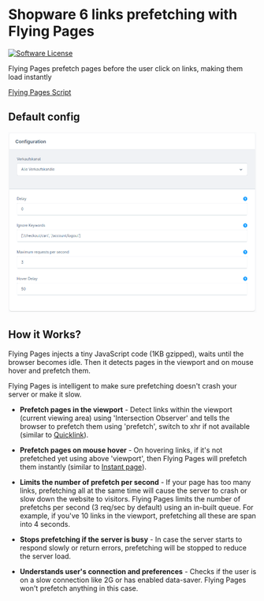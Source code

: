 # Shopware 6 links prefetching with Flying Pages

[![Software License](https://img.shields.io/badge/license-MIT-brightgreen.svg?style=flat-square)](LICENSE.md)

Flying Pages prefetch pages before the user click on links, making them load instantly

[Flying Pages Script](https://github.com/gijo-varghese/flying-pages)

## Default config

![Example config](default-config.png)

## How it Works?

Flying Pages injects a tiny JavaScript code (1KB gzipped), waits until the browser becomes idle. Then it detects pages in the viewport and on mouse hover and prefetch them.

Flying Pages is intelligent to make sure prefetching doesn't crash your server or make it slow.

- **Prefetch pages in the viewport** - Detect links within the viewport (current viewing area) using 'Intersection Observer' and tells the browser to prefetch them using 'prefetch', switch to xhr if not available (similar to [Quicklink](https://github.com/GoogleChromeLabs/quicklink)).

- **Prefetch pages on mouse hover** - On hovering links, if it's not prefetched yet using above 'viewport', then Flying Pages will prefetch them instantly (similar to [Instant page](https://instant.page/)).

- **Limits the number of prefetch per second** - If your page has too many links, prefetching all at the same time will cause the server to crash or slow down the website to visitors. Flying Pages limits the number of prefetchs per second (3 req/sec by default) using an in-built queue. For example, if you've 10 links in the viewport, prefetching all these are span into 4 seconds.

- **Stops prefetching if the server is busy** - In case the server starts to respond slowly or return errors, prefetching will be stopped to reduce the server load.

- **Understands user's connection and preferences** - Checks if the user is on a slow connection like 2G or has enabled data-saver. Flying Pages won't prefetch anything in this case.